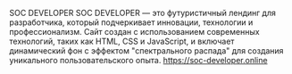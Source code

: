 SOC DEVELOPER
SOC DEVELOPER — это футуристичный лендинг для разработчика, который подчеркивает инновации, технологии и профессионализм. Сайт создан с использованием современных технологий, таких как HTML, CSS и JavaScript, и включает динамический фон с эффектом "спектрального распада" для создания уникального пользовательского опыта.
https://soc-developer.online